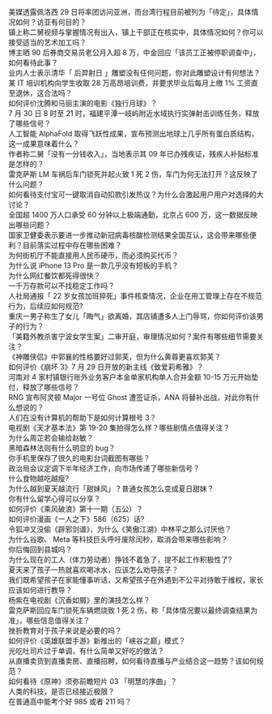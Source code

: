 美媒透露佩洛西 29 日将率团访问亚洲，而台湾行程目前被列为「待定」，具体情况如何？访亚有何目的？  
镇上称二舅视频与掌握情况有出入，镇上干部正在核实中，具体情况如何？你可以接受适当的艺术加工吗？  
博主晒 90 后券商交易员老公月入超 8 万，中金回应「该员工正被停职调查中」，如何看待此事？  
业内人士表示清华「 后羿射日 」雕塑没有任何问题，你对此雕塑设计有何想法？  
某 IT 培训机构向学生收取 28 万高昂培训费，并要求毕业后每月上缴 1% 工资直至退休，这合法吗？  
如何评价沈腾和马丽主演的电影《独行月球》？  
7 月 30 日 8 时至 21 时，福建平潭一岐屿附近水域执行实弹射击训练任务，释放了哪些信号？  
人工智能 AlphaFold 取得飞跃性成果，宣布预测出地球上几乎所有蛋白质结构，这一成果意味着什么？  
作者称二舅「没有一分钱收入」，当地表示其 09 年已办残疾证，残疾人补贴标准是怎样的？  
雷克萨斯 LM 车祸后车门锁死并起火致 1 死 2 伤，车门为何无法打开？这反映了什么问题？  
如何看待支付宝可一键取消自动扣款引发热议？为什么会激起用户用户对选择的大讨论？  
全国超 1400 万人口承受 60 分钟以上极端通勤，北京占 600 万，这一数据反映出哪些问题？  
国家卫健委表示要进一步推动新冠病毒核酸检测结果全国互认，这会带来哪些便利？目前落实过程中存在哪些困难？  
为何街机厅不能直接用人民币硬币，而必须购买代币？  
为什么说 iPhone 13 Pro 是一款几乎没有短板的手机？  
为什么网红餐饮都死得很快？  
一千万存款可以不找稳定工作吗？  
人社局通报「 22 岁女孩加班猝死」事件核查情况，企业在用工管理上存在不规范行为，后续应如何规范?  
重庆一男子称生了女儿「晦气」欲离婚，其店铺遭多人上门辱骂，你如何评价该男子的行为？  
「美籍外教杀害宁波女学生案」二审开庭，审理情况如何？案件有哪些细节需要关注？  
《神雕侠侣》中郭襄的性格要好过郭芙，但为什么黄蓉更喜欢郭芙？  
如何评价《崩坏 3》7 月 29 日开放的新主线《致爱莉希雅》？  
河南对 4 家村镇银行账外业务客户本金单家机构单人合并金额 10-15 万元开始垫付，释放了哪些信号？  
RNG 宣布阿灵顿 Major 一号位 Ghost 遭签证杀，ANA 将替补出战，对此你有什么想说的？  
人们在没有计算机的帮助下是如何计算根号 3？  
电视剧《天才基本法》第 19-20 集拍得怎么样？哪些剧情点值得关注？  
为什么周芷若会输给赵敏？  
黑暗森林法则有什么明显的 bug？  
你手机里保存了很久的电影台词截图有哪些？  
政治局会议定调下半年经济工作，向市场传递了哪些新信号？  
什么食物越吃越瘦?  
为什么越到夏天越流行「甜妹风」？普通女孩怎么变成夏日甜妹？  
你有什么留学心得可以分享？  
如何评价《乘风破浪》第十一期（五公）？  
如何评价漫画《一人之下》586（625）话?  
令狐冲又没偷《辟邪剑谱》，为什么《笑傲江湖》中林平之那么讨厌他？  
为什么谷歌、 Meta 等科技巨头呼吁废除闰秒，取消会带来哪些影响？  
你后悔回到县城吗？  
为什么现在的工人（体力劳动者）挣钱不着急了，提不起工作积极性了?  
夏天来了孩子一热就喜欢喝冰水，应该怎么劝导孩子？  
我们既希望孩子在家能懂事听话，又希望孩子在外遇到不公平对待敢于维权，家长应该如何进行教导？  
杨紫在电视剧《沉香如屑》里的演技怎么样？  
雷克萨斯回应车门锁死车辆燃烧致 1 死 2 伤，称「具体情况要以最终调查结果为准」，哪些信息值得关注？  
挫折教育对于孩子来说是必要的吗？  
如何评价《英雄联盟手游》新推出的「峡谷之巅」模式？  
光吃吐司片过于单调，有什么简单又好吃的做法？  
从直播卖货到直播卖房、直播招聘，如何看待直播与产业结合这一趋势？该如何规范？  
如何看待《原神》须弥前瞻短片 03 「明慧的序曲」？  
人类的科技，是否已经接近极限？  
在普通高中能考个好 985 或者 211 吗？  
